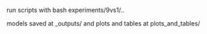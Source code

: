 run scripts with bash experiments/9vs1/..

models saved at _outputs/ and plots and tables at plots_and_tables/
